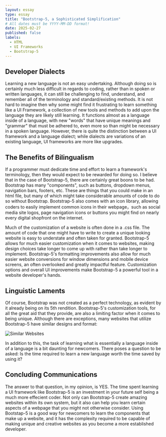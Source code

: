 ```yaml
---
layout: essay
type: essay
title: "Bootstrap-5, a Sophisticated Simplification"
# All dates must be YYYY-MM-DD format!
date: 2025-02-27
published: false
labels:
  - HTML
  - UI Frameworks
  - Bootstrap-5
---
```


## Developer Dialects

  Learning a new language is not an easy undertaking. Although doing so is certainly much less difficult in regards to coding, rather than in spoken or written languages, it can still be challenging to find, understand, and remember all of the terminology and standard/existing methods. It is not hard to imagine then why some might find it frustrating to learn something like a UI Framework, a collection of new tools and methods to add upon the language they are likely still learning. It functions almost as a language inside of a language, with new "words" that have unique meanings and "grammar" that must be adhered to, even more so than might be necessary in a spoken language. However, there is quite the distinction between a UI framework and a language dialect; while dialects are variations of an existing language, UI frameworks are more like upgrades. 

## The Benefits of Bilingualism

  If a programmer must dedicate time and effort to learn a framework's terminology, then they would expect to be rewarded for doing so. I believe that in the case of Bootstrap-5, there are certainly great boons to be had. Bootstrap has many "components", such as buttons, dropdown menus, navigation bars, footers, etc. These are things that you could make in an html file, but many of which might take considerable amounts of code to do so without Bootstrap. Bootstrap-5 also comes with an icon library, allowing coders to easily implement common icons in their webpage，such as social media site logos, page navigation icons or buttons you might find on nearly every digital shopfront on the internet.

  Much of the customization of a website is often done in a .css file. The amount of code that one might have to write to create a unique looking website is easy to understate and often taken for granted. Bootstrap-5 allows for much easier customization when it comes to websites, making design choices take longer to come up with rather than take longer to implement. Bootstrap-5's formatting improvements also allow for much easier website conversions for window dimensions and mobile device screens, an often overlooked and greatly impactful feature. Customization options and overall UI improvements make Bootstrap-5 a powerful tool in a website developer's hands.

## Linguistic Laments

  Of course, Bootstrap was not created as a perfect technology, as evident by it already being on its 5th rendition. Bootstrap-5's customization tools, for all the great aid that they provide, are also a limiting factor when it comes to being unique. Although there are exceptions, many websites that utilize Bootstrap-5 have similar designs and format:

<img src="../img/BootstrapWebsites.jpeg" alt="Similar Websites">

  In addition to this, the task of learning what is essentially a language inside of a language is a bit daunting for newcomers. There poses a question to be asked: Is the time required to learn a new language worth the time saved by using it? 

## Concluding Communications

  The answer to that question, in my opinion, is YES. The time spent learning a UI framework like Bootstrap-5 is an investment in your future self being a much more effecient coder. Not only can Bootstrap-5 create amazing websites within its own system, but it also can help you learn certain aspects of a webpage that you might not otherwise consider. Using Bootstap-5 is a good way for newcomers to learn the components that make up a website, and it has the complexity required to be capable of making unique and creative websites as you become a more established developer.
